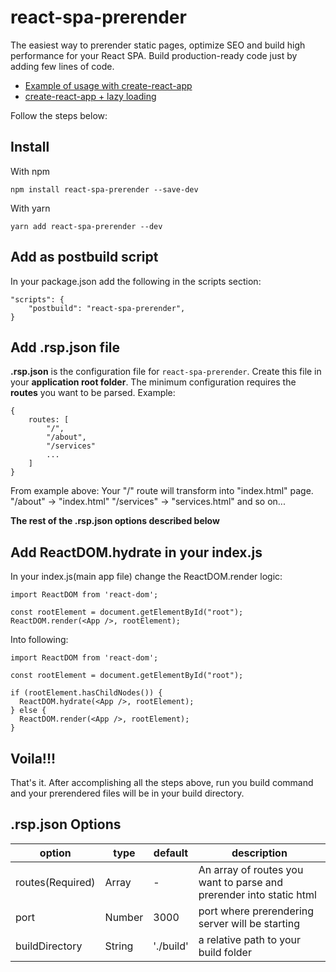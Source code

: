 # react-spa-prerender
The easiest way to prerender static pages, optimize SEO and build high performance for your React SPA.
Build production-ready code just by adding few lines of code.
* [Example of usage with create-react-app](https://github.com/sPavl0v/react-spa-prenderer/tree/master/examples/cra)
* [create-react-app + lazy loading](https://github.com/sPavl0v/react-spa-prenderer/tree/master/examples/cra-lazy)

Follow the steps below:

## Install
With npm
```
npm install react-spa-prerender --save-dev
```
With yarn
```
yarn add react-spa-prerender --dev
```

## Add as postbuild script
In your package.json add the following in the scripts section:
```
"scripts": {
    "postbuild": "react-spa-prerender",
}
```

## Add .rsp.json file
__.rsp.json__ is the configuration file for `react-spa-prerender`. Create this file in your __application root folder__.
The minimum configuration requires the __routes__ you want to be parsed.
Example:
```
{
    routes: [
        "/",
        "/about",
        "/services"
        ...
    ]
}
```
From example above:
Your "/" route will transform into "index.html" page.
"/about" -> "index.html"
"/services" -> "services.html"
and so on...

__The rest of the .rsp.json options described below__

## Add ReactDOM.hydrate in your index.js 
In your index.js(main app file) change the ReactDOM.render logic:
```
import ReactDOM from 'react-dom';

const rootElement = document.getElementById("root");
ReactDOM.render(<App />, rootElement);
```
Into following:
```
import ReactDOM from 'react-dom';

const rootElement = document.getElementById("root");

if (rootElement.hasChildNodes()) {
  ReactDOM.hydrate(<App />, rootElement);
} else {
  ReactDOM.render(<App />, rootElement);
}
```

## Voila!!!
That's it. After accomplishing all the steps above, run you build command and your prerendered files will be in your build directory.

## .rsp.json Options

|option | type | default | description |
|-----|--------|------|---------|
| routes(Required) | Array | - | An array of routes you want to parse and prerender into static html|
| port | Number | 3000 | port where prerendering server will be starting |
| buildDirectory | String | './build' | a relative path to your build folder
